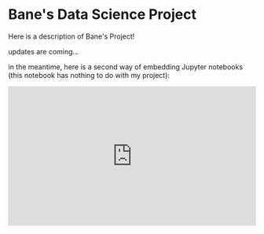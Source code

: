 # Bane's Data Science Project

Here is a description of Bane's Project!


updates are coming...


in the meantime, here is a second way of embedding Jupyter notebooks (this notebook has nothing to do with my project):

<div style="position: relative; padding-bottom: 56.25%; height: 0; overflow: hidden; max-width: 100%; height: auto;">
         <iframe src="http://nbviewer.jupyter.org/github/OpenGeoVis/PVGeo-Examples/blob/master/1.0%20-%20Welcome.ipynb" frameborder="0" allowfullscreen style="position: absolute; top: 0; left: 0; width: 100%; height: 100%;"></iframe>
</div>
